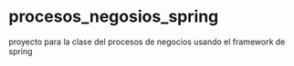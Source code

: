 # procesos_negosios_spring
proyecto para la clase del procesos de negocios usando el framework de spring
